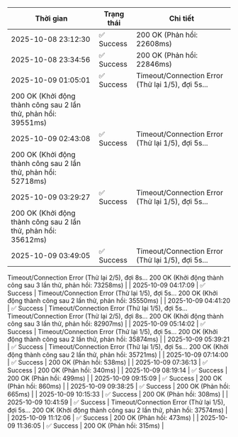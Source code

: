 | Thời gian | Trạng thái | Chi tiết |
|---|---|---|
| 2025-10-08 23:12:30 | ✅ Success | 200 OK (Phản hồi: 22608ms) |
| 2025-10-08 23:34:56 | ✅ Success | 200 OK (Phản hồi: 22846ms) |
| 2025-10-09 01:05:01 | ✅ Success | Timeout/Connection Error (Thử lại 1/5), đợi 5s...
200 OK (Khởi động thành công sau 2 lần thử, phản hồi: 39551ms) |
| 2025-10-09 02:43:08 | ✅ Success | Timeout/Connection Error (Thử lại 1/5), đợi 5s...
200 OK (Khởi động thành công sau 2 lần thử, phản hồi: 52718ms) |
| 2025-10-09 03:29:27 | ✅ Success | Timeout/Connection Error (Thử lại 1/5), đợi 5s...
200 OK (Khởi động thành công sau 2 lần thử, phản hồi: 35612ms) |
| 2025-10-09 03:49:05 | ✅ Success | Timeout/Connection Error (Thử lại 1/5), đợi 5s...
Timeout/Connection Error (Thử lại 2/5), đợi 8s...
200 OK (Khởi động thành công sau 3 lần thử, phản hồi: 73258ms) |
| 2025-10-09 04:17:09 | ✅ Success | Timeout/Connection Error (Thử lại 1/5), đợi 5s...
200 OK (Khởi động thành công sau 2 lần thử, phản hồi: 35550ms) |
| 2025-10-09 04:41:20 | ✅ Success | Timeout/Connection Error (Thử lại 1/5), đợi 5s...
Timeout/Connection Error (Thử lại 2/5), đợi 8s...
200 OK (Khởi động thành công sau 3 lần thử, phản hồi: 82907ms) |
| 2025-10-09 05:14:02 | ✅ Success | Timeout/Connection Error (Thử lại 1/5), đợi 5s...
200 OK (Khởi động thành công sau 2 lần thử, phản hồi: 35874ms) |
| 2025-10-09 05:39:21 | ✅ Success | Timeout/Connection Error (Thử lại 1/5), đợi 5s...
200 OK (Khởi động thành công sau 2 lần thử, phản hồi: 35721ms) |
| 2025-10-09 07:14:00 | ✅ Success | 200 OK (Phản hồi: 538ms) |
| 2025-10-09 07:36:13 | ✅ Success | 200 OK (Phản hồi: 340ms) |
| 2025-10-09 08:19:14 | ✅ Success | 200 OK (Phản hồi: 499ms) |
| 2025-10-09 09:15:09 | ✅ Success | 200 OK (Phản hồi: 860ms) |
| 2025-10-09 09:38:25 | ✅ Success | 200 OK (Phản hồi: 665ms) |
| 2025-10-09 10:15:33 | ✅ Success | 200 OK (Phản hồi: 308ms) |
| 2025-10-09 10:41:59 | ✅ Success | Timeout/Connection Error (Thử lại 1/5), đợi 5s...
200 OK (Khởi động thành công sau 2 lần thử, phản hồi: 37574ms) |
| 2025-10-09 11:12:06 | ✅ Success | 200 OK (Phản hồi: 473ms) |
| 2025-10-09 11:36:05 | ✅ Success | 200 OK (Phản hồi: 315ms) |
